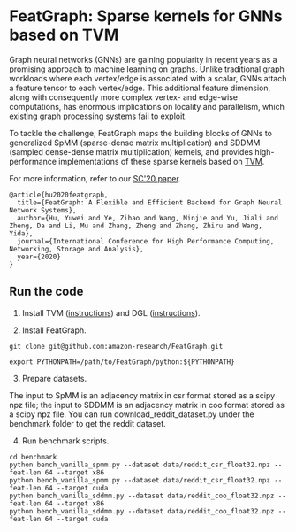 FeatGraph: Sparse kernels for GNNs based on TVM
===============================================

Graph neural networks (GNNs) are gaining popularity in recent years as a promising approach to machine learning on graphs. Unlike traditional graph workloads where each vertex/edge is associated with a scalar, GNNs attach a feature tensor to each vertex/edge. This additional feature dimension, along with consequently more complex vertex- and edge-wise computations, has enormous implications on locality and parallelism, which existing graph processing systems fail to exploit.

To tackle the challenge, FeatGraph maps the building blocks of GNNs to generalized SpMM (sparse-dense matrix multiplication) and SDDMM (sampled dense-dense matrix multiplication) kernels, and provides high-performance implementations of these sparse kernels based on [TVM](https://tvm.apache.org/).

For more information, refer to our [SC'20 paper](https://www.csl.cornell.edu/~zhiruz/pdfs/featgraph-sc2020.pdf).
```
@article{hu2020featgraph,
  title={FeatGraph: A Flexible and Efficient Backend for Graph Neural Network Systems},
  author={Hu, Yuwei and Ye, Zihao and Wang, Minjie and Yu, Jiali and Zheng, Da and Li, Mu and Zhang, Zheng and Zhang, Zhiru and Wang, Yida},
  journal={International Conference for High Performance Computing, Networking, Storage and Analysis},
  year={2020}
}
```

## Run the code

1. Install TVM ([instructions](https://tvm.apache.org/docs/install/index.html)) and DGL ([instructions](https://docs.dgl.ai/install/index.html)).

2. Install FeatGraph.

```
git clone git@github.com:amazon-research/FeatGraph.git
```
```
export PYTHONPATH=/path/to/FeatGraph/python:${PYTHONPATH}
```

3. Prepare datasets.

The input to SpMM is an adjacency matrix in csr format stored as a scipy npz file; the input to SDDMM is an adjacency matrix in coo format stored as a scipy npz file.
You can run download_reddit_dataset.py under the benchmark folder to get the reddit dataset.

4. Run benchmark scripts.
```
cd benchmark
python bench_vanilla_spmm.py --dataset data/reddit_csr_float32.npz --feat-len 64 --target x86
python bench_vanilla_spmm.py --dataset data/reddit_csr_float32.npz --feat-len 64 --target cuda
python bench_vanilla_sddmm.py --dataset data/reddit_coo_float32.npz --feat-len 64 --target x86
python bench_vanilla_sddmm.py --dataset data/reddit_coo_float32.npz --feat-len 64 --target cuda
```
